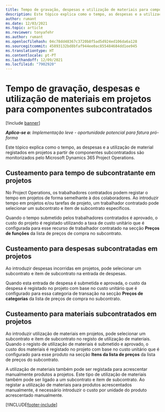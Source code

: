 ```yaml
---
title: Tempo de gravação, despesas e utilização de materiais para componentes subcontratados
description: Este tópico explica como o tempo, as despesas e a utilização de material registados em projetos a partir de componentes subcontratados são monitorizados pelo Microsoft Dynamics 365 Project Operations.
author: rumant
ms.date: 12/03/2021
ms.topic: article
ms.reviewer: tonyafehr
ms.author: rumant
ms.openlocfilehash: 04c78dd48367c3720b8f5ad5d924ed106da6a128
ms.sourcegitcommit: 45893132bd8bfaf944ee0ac855484684dd1ee945
ms.translationtype: HT
ms.contentlocale: pt-PT
ms.lasthandoff: 12/09/2021
ms.locfileid: "7902920"
---
```

# <a name="recording-time-expenses-and-material-usage-on-projects-for-subcontracted-components"></a>Tempo de gravação, despesas e utilização de materiais em projetos para componentes subcontratados

[!include [banner](../../includes/dataverse-preview.md)]

_**Aplica-se a:** Implementação leve - oportunidade potencial para fatura pró-forma_

Este tópico explica como o tempo, as despesas e a utilização de material registados em projetos a partir de componentes subcontratados são monitorizados pelo Microsoft Dynamics 365 Project Operations.

## <a name="costing-for-subcontractor-time-on-projects"></a>Custeamento para tempo de subcontratante em projetos
No Project Operations, os trabalhadores contratados podem registar o tempo em projetos de forma semelhante à dos colaboradores. Ao introduzir tempo em projetos e/ou tarefas de projeto, um trabalhador contratado pode selecionar um subcontrato e item de subcontrato específicos.

Quando o tempo submetido pelos trabalhadores contratados é aprovado, o custo do projeto é registado utilizando a taxa de custo unitário que é configurada para esse recurso de trabalhador contratado na secção **Preços de funções** da lista de preços de compra no subcontrato.

## <a name="costing-for-subcontracted-expenses-on-projects"></a>Custeamento para despesas subcontratadas em projetos
Ao introduzir despesas incorridas em projetos, pode selecionar um subcontrato e item de subcontrato na entrada de despesas. 

Quando esta entrada de despesa é submetida e aprovada, o custo da despesa é registado no projeto com base no custo unitário que é configurado para essa categoria de transação na secção **Preços de categorias** da lista de preços de compra no subcontrato.

## <a name="costing-for-subcontracted-materials-on-projects"></a>Custeamento para materiais subcontratados em projetos
Ao introduzir utilização de materiais em projetos, pode selecionar um subcontrato e item de subcontrato no registo de utilização de materiais. Quando o registo de utilização de materiais é submetido e aprovado, o custo dos materiais é registado no projeto com base no custo unitário que é configurado para esse produto na secção **Itens da lista de preços** da lista de preços do subcontrato.

A utilização de materiais também pode ser registada para acrescentar manualmente produtos a projetos. Este tipo de utilização de materiais também pode ser ligado a um subcontrato e item de subcontrato. Ao registar a utilização de materiais para produtos acrescentados manualmente, é necessário introduzir o custo por unidade do produto acrescentado manualmente. 


[!INCLUDE[footer-include](../../includes/footer-banner.md)]

